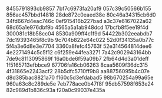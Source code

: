 8455791893cb9857
7bf7c6973fa20af9
057c39c50566b155
856ac457bbd14818
28de872c0eaed38e
80c46a34315cb6d0
34fd667d4eac746c
0ef915416b227bad
a3c37e6167022a62
68d65a1e976dbf9b
4565a5a1ab948dcd
17bcfb8f5ee19f4d
300081c18b58cc04
8530a909ff4c1f9d
54422b302eeabdb7
7dc19393465f8c9b
9c704b822e64c022
52d0f34135a0b77c
5f4a3e6d8e3e7704
3360a8fefc45763f
52e314564814dee6
4e2271494c5c5f12
c6f259e44fea3271
7a42c902943164bb
7de9c8113095869f
16a0bde6f59a09b7
2fb64d4d3a01deff
1f5165713efbbce9
67706fa16cb06263
8caa5609f36dc315
4f31865e2243acf2
28b5dfc5710ff9b8
aa88756095b4c07e
d8d385bac8821a70
f160c5d3efdabad5
98b670254a99a65e
960a63c8c289de5e
7eb778ace0b47f8f
95db57598f653e24
82c989d1b836c93a
f20a0c99037e435a
